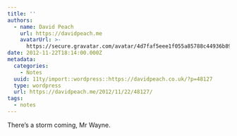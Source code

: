 ```yaml
---
title: ''
authors:
  - name: David Peach
    url: https://davidpeach.me
    avatarUrl: >-
      https://secure.gravatar.com/avatar/4d7faf5eee1f055a85788c44936b8995eaab6dfb004e7854ec747ccb272e91ee?s=96&d=mm&r=g
date: 2012-11-22T18:14:00.000Z
metadata:
  categories:
    - Notes
  uuid: 11ty/import::wordpress::https://davidpeach.co.uk/?p=48127
  type: wordpress
  url: https://davidpeach.me/2012/11/22/48127/
tags:
  - notes
---
```

There’s a storm coming, Mr Wayne.